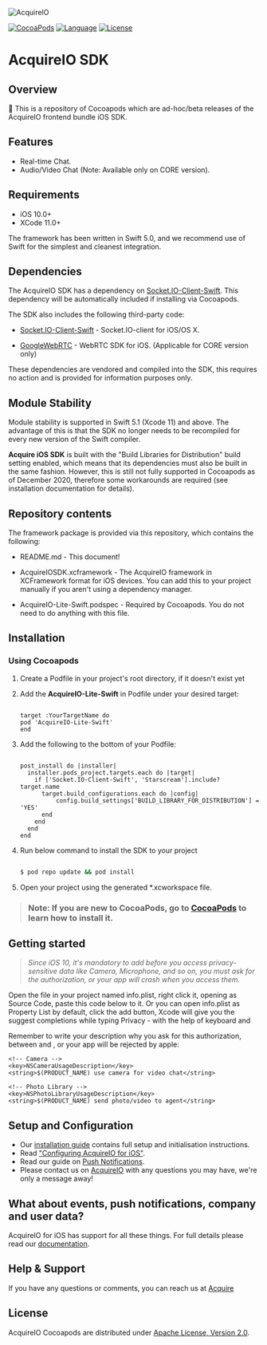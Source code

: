 ![AcquireIO](https://developers.acquire.io/media/data/acquire-logo.png)


[![CocoaPods](https://img.shields.io/badge/platforms-iOS-orange.svg?maxAge=2592000)](https://cocoapods.org/pods/AcquireIO-Lite-Swift)
[![Language](https://img.shields.io/badge/languages-Swift-orange.svg?maxAge=2592000)](https://github.com/acquireio/AcquireIO-Lite-Swift)
[![License](https://img.shields.io/badge/License-Apache%202.0-blue.svg)](https://opensource.org/licenses/Apache-2.0)

# AcquireIO SDK 

## Overview

👋 This is a repository of Cocoapods which are ad-hoc/beta releases of the AcquireIO frontend bundle iOS SDK.

## Features
  - Real-time Chat.
  - Audio/Video Chat (Note: Available only on CORE version).

## Requirements
  - iOS 10.0+
  - XCode 11.0+ 
  
The framework has been written in Swift 5.0, and we recommend use of Swift for the simplest and cleanest integration.

## Dependencies

The AcquireIO SDK has a dependency on [Socket.IO-Client-Swift](https://github.com/socketio/socket.io-client-swift). This dependency will be automatically included if installing via Cocoapods.

The SDK also includes the following third-party code:
  - [Socket.IO-Client-Swift](https://github.com/socketio/socket.io-client-swift) - Socket.IO-client for iOS/OS X.
  * [GoogleWebRTC](https://cocoapods.org/pods/GoogleWebRTC) - WebRTC SDK for iOS. (Applicable for CORE version only)

These dependencies are vendored and compiled into the SDK, this requires no action and is provided for information purposes only.


## Module Stability

Module stability is supported in Swift 5.1 (Xcode 11) and above. The advantage of this is that the SDK no longer needs to be recompiled for every new version of the Swift compiler.

**Acquire iOS SDK** is built with the "Build Libraries for Distribution" build setting enabled, which means that its dependencies must also be built in the same fashion. However, this is still not fully supported in Cocoapods as of December 2020, therefore some workarounds are required (see installation documentation for details).


## Repository contents

The framework package is provided via this repository, which contains the following:

   - README.md - This document!

   - AcquireIOSDK.xcframework - The AcquireIO framework in XCFramework format for iOS devices. You can add this to your project manually if you aren't using a dependency manager.
   - AcquireIO-Lite-Swift.podspec - Required by Cocoapods. You do not need to do anything with this file.


## Installation 
### Using Cocoapods


1) Create a Podfile in your project's root directory, if it doesn't exist yet

2) Add the **AcquireIO-Lite-Swift** in Podfile under your desired target:

   ```

   target :YourTargetName do
   pod 'AcquireIO-Lite-Swift'
   end

   ```

3) Add the following to the bottom of your Podfile:

    ```

    post_install do |installer|
      installer.pods_project.targets.each do |target|
        if ['Socket.IO-Client-Swift', 'Starscream'].include? target.name
          target.build_configurations.each do |config|
              config.build_settings['BUILD_LIBRARY_FOR_DISTRIBUTION'] = 'YES'
          end
        end
      end
    end

    ```


4)  Run below command to install the SDK to your project 
        
      ```bash
  
      $ pod repo update && pod install

     ```

5)  Open your project using the generated *.xcworkspace file.


>  ###   **Note:** If you are new to CocoaPods, go to [CocoaPods](https://cocoapods.org/) to learn how to install it.

## Getting started

>  *Since iOS 10, it's mandatory to add before you access privacy-sensitive data like Camera, Microphone, and so on, you must ask for the authorization, or your app will crash when you access them.*

Open the file in your project named info.plist, right click it, opening as Source Code, paste this code below to it. Or you can open info.plist as Property List by default, click the add button, Xcode will give you the suggest completions while typing Privacy - with the help of keyboard and

Remember to write your description why you ask for this authorization, between <string> and </string>, or your app will be rejected by apple:
```
<!-- Camera -->
<key>NSCameraUsageDescription</key>
<string>$(PRODUCT_NAME) use camera for video chat</string>

<!-- Photo Library -->
<key>NSPhotoLibraryUsageDescription</key>
<string>$(PRODUCT_NAME) send photo/video to agent</string>

```

## Setup and Configuration

* Our [installation guide](https://developers.acquire.io/getting-start-ios) contains full setup and initialisation instructions.
* Read ["Configuring AcquireIO for iOS"](https://developers.acquire.io/sdk-congifuration-example).
* Read our guide on [Push Notifications](https://developers.acquire.io/ios-push-notifications).
* Please contact us on [AcquireIO](https://acquire.io) with any questions you may have, we're only a message away!


## What about events, push notifications, company and user data?

AcquireIO for iOS has support for all these things. For full details please read our [documentation](https://developers.acquire.io/sdk-congifuration-example).



## Help & Support

If you have any questions or comments, you can reach us at [Acquire](https://github.com/Chirag-Acquire/)

## License
AcquireIO Cocoapods are distributed under [Apache License, Version 2.0](http://www.apache.org/licenses/LICENSE-2.0.html).

